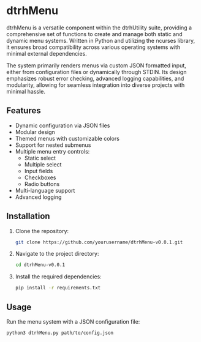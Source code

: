 # dtrhMenu

dtrhMenu is a versatile component within the dtrhUtility suite, providing a comprehensive set of functions to create and manage both static and dynamic menu systems. Written in Python and utilizing the ncurses library, it ensures broad compatibility across various operating systems with minimal external dependencies. 

The system primarily renders menus via custom JSON formatted input, either from configuration files or dynamically through STDIN. Its design emphasizes robust error checking, advanced logging capabilities, and modularity, allowing for seamless integration into diverse projects with minimal hassle.

## Features
- Dynamic configuration via JSON files
- Modular design
- Themed menus with customizable colors
- Support for nested submenus 
- Multiple menu entry controls:
  - Static select
  - Multiple select
  - Input fields
  - Checkboxes
  - Radio buttons
- Multi-language support
- Advanced logging 

## Installation

1. Clone the repository:
    ```bash
    git clone https://github.com/yourusername/dtrhMenu-v0.0.1.git
    ```

2. Navigate to the project directory:
    ```bash
    cd dtrhMenu-v0.0.1
    ```

3. Install the required dependencies:
    ```bash
    pip install -r requirements.txt
    ```

## Usage

Run the menu system with a JSON configuration file:
```bash
python3 dtrhMenu.py path/to/config.json
